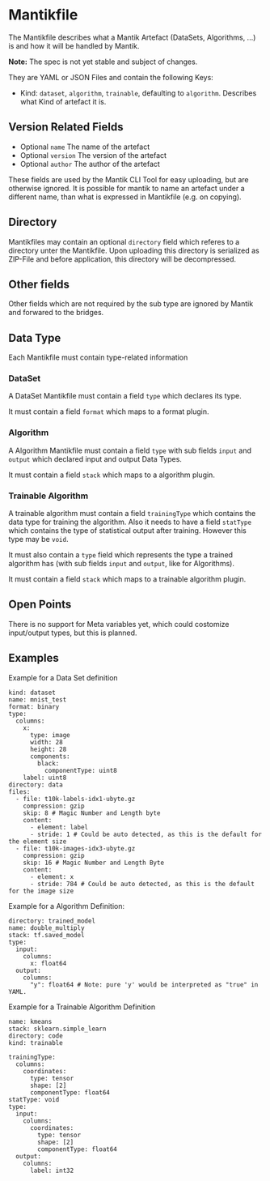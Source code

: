 Mantikfile
==========

The Mantikfile describes what a Mantik Artefact (DataSets, Algorithms, ...) is and how it will be handled by Mantik.

**Note:** The spec is not yet stable and subject of changes.

They are YAML or JSON Files and contain the following Keys:

- Kind: `dataset`, `algorithm`, `trainable`, defaulting to `algorithm`. Describes what Kind of artefact it is.

## Version Related Fields

- Optional `name` The name of the artefact
- Optional `version` The version of the artefact
- Optional `author` The author of the artefact

These fields are used by the Mantik CLI Tool for easy uploading, but are otherwise ignored. It is possible for mantik to
name an artefact under a different name, than what is expressed in Mantikfile (e.g. on copying).

## Directory

Mantikfiles may contain an optional `directory` field which referes to a directory unter the Mantikfile. Upon uploading this 
directory is serialized as ZIP-File and before application, this directory will be decompressed.

## Other fields

Other fields which are not required by the sub type are ignored by Mantik and forwared to the bridges.

## Data Type

Each Mantikfile must contain type-related information

### DataSet

A DataSet Mantikfile must contain a field `type` which declares its type.

It must contain a field `format` which maps to a format plugin. 

### Algorithm

A Algorithm Mantikfile must contain a field `type` with sub fields `input` and `output` which declared input and output Data Types.

It must contain a field `stack` which maps to a algorithm plugin.

### Trainable Algorithm

A trainable algorithm must contain a field `trainingType` which contains the data type for training the algorithm.
Also it needs to have a field `statType` which contains the type of statistical output after training. However this type may be `void`.

It must also contain a `type` field which represents the type a trained algorithm has (with sub fields `input` and `output`, like for Algorithms).

It must contain a field `stack` which maps to a trainable algorithm plugin.


## Open Points

There is no support for Meta variables yet, which could costomize input/output types, but this is planned.

## Examples

Example for a Data Set definition

```
kind: dataset
name: mnist_test
format: binary
type:
  columns:
    x:
      type: image
      width: 28
      height: 28
      components:
        black:
          componentType: uint8
    label: uint8
directory: data
files:
  - file: t10k-labels-idx1-ubyte.gz
    compression: gzip
    skip: 8 # Magic Number and Length byte
    content:
      - element: label
      - stride: 1 # Could be auto detected, as this is the default for the element size
  - file: t10k-images-idx3-ubyte.gz
    compression: gzip
    skip: 16 # Magic Number and Length Byte
    content:
      - element: x
      - stride: 784 # Could be auto detected, as this is the default for the image size
```

Example for a Algorithm Definition:

```
directory: trained_model
name: double_multiply
stack: tf.saved_model
type:
  input:
    columns:
      x: float64
  output:
    columns:
      "y": float64 # Note: pure 'y' would be interpreted as "true" in YAML.
```

Example for a Trainable Algorithm Definition

```
name: kmeans
stack: sklearn.simple_learn
directory: code
kind: trainable

trainingType:
  columns:
    coordinates:
      type: tensor
      shape: [2]
      componentType: float64
statType: void
type:
  input:
    columns:
      coordinates:
        type: tensor
        shape: [2]
        componentType: float64
  output:
    columns:
      label: int32
```